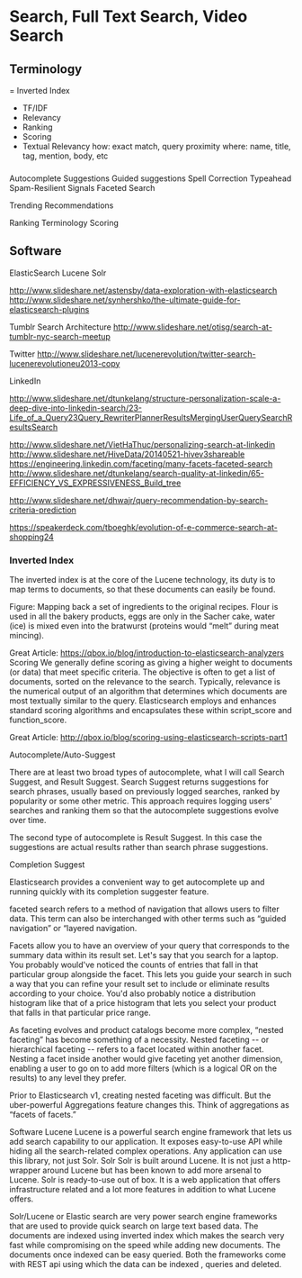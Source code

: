 # Search, Full Text Search, Video Search

## Terminology
= Inverted Index
- TF/IDF
- Relevancy
- Ranking
- Scoring
- Textual Relevancy
    how: exact match, query proximity
    where: name, title, tag, mention, body, etc

### 
Autocomplete Suggestions
Guided suggestions
Spell Correction
Typeahead
Spam-Resilient Signals
Faceted Search

Trending
Recommendations


Ranking
Terminology
Scoring
## Software
ElasticSearch
Lucene
Solr




http://www.slideshare.net/astensby/data-exploration-with-elasticsearch
http://www.slideshare.net/synhershko/the-ultimate-guide-for-elasticsearch-plugins


Tumblr Search Architecture
http://www.slideshare.net/otisg/search-at-tumblr-nyc-search-meetup


Twitter
http://www.slideshare.net/lucenerevolution/twitter-search-lucenerevolutioneu2013-copy

LinkedIn

http://www.slideshare.net/dtunkelang/structure-personalization-scale-a-deep-dive-into-linkedin-search/23-Life_of_a_Query23Query_RewriterPlannerResultsMergingUserQuerySearchResultsSearch

http://www.slideshare.net/VietHaThuc/personalizing-search-at-linkedin
http://www.slideshare.net/HiveData/20140521-hivev3shareable
https://engineering.linkedin.com/faceting/many-facets-faceted-search
http://www.slideshare.net/dtunkelang/search-quality-at-linkedin/65-EFFICIENCY_VS_EXPRESSIVENESS_Build_tree

http://www.slideshare.net/dhwajr/query-recommendation-by-search-criteria-prediction






https://speakerdeck.com/tboeghk/evolution-of-e-commerce-search-at-shopping24

### Inverted Index
The inverted index is at the core of the Lucene technology, its duty is to map terms to documents, so that these documents can easily be found.

Figure: Mapping back a set of ingredients to the original recipes. Flour is used in all the bakery products, eggs are only in the Sacher cake, water (ice) is mixed even into the bratwurst (proteins would “melt” during meat mincing).

Great Article: https://qbox.io/blog/introduction-to-elasticsearch-analyzers
Scoring
We generally define scoring as giving a higher weight to documents (or data) that meet specific criteria. The objective is often to get a list of documents, sorted on the relevance to the search. Typically, relevance is the numerical output of an algorithm that determines which documents are most textually similar to the query. Elasticsearch employs and enhances standard scoring algorithms and encapsulates these within script_score and function_score.

Great Article: http://qbox.io/blog/scoring-using-elasticsearch-scripts-part1

Autocomplete/Auto-Suggest


There are at least two broad types of autocomplete, what I will call Search Suggest, and Result Suggest. Search Suggest returns suggestions for search phrases, usually based on previously logged searches, ranked by popularity or some other metric. This approach requires logging users' searches and ranking them so that the autocomplete suggestions evolve over time.


The second type of autocomplete is Result Suggest. In this case the suggestions are actual results rather than search phrase suggestions.

Completion Suggest

Elasticsearch provides a convenient way to get autocomplete up and running quickly with its completion suggester feature.


faceted search refers to a method of navigation that allows users to filter data. This term can also be interchanged with other terms such as “guided navigation” or “layered navigation.

Facets allow you to have an overview of your query that corresponds to the summary data within its result set. Let's say that you search for a laptop. You probably would've noticed the counts of entries that fall in that particular group alongside the facet. This lets you guide your search in such a way that you can refine your result set to include or eliminate results according to your choice. You'd also probably notice a distribution histogram like that of a price histogram that lets you select your product that falls in that particular price range.


As faceting evolves and product catalogs become more complex, “nested faceting” has become something of a necessity. Nested faceting -- or hierarchical faceting -- refers to a facet located within another facet. Nesting a facet inside another would give faceting yet another dimension, enabling a user to go on to add more filters (which is a logical OR on the results) to any level they prefer.

Prior to Elasticsearch v1, creating nested faceting was difficult. But the uber-powerful Aggregations feature changes this. Think of aggregations as “facets of facets.”


Software
Lucene
Lucene is a powerful search engine framework that lets us add search capability to our application. It exposes easy-to-use API while hiding all the search-related complex operations. Any application can use this library, not just Solr.
Solr
Solr is built around Lucene. It is not just a http-wrapper around Lucene but has been known to add more arsenal to Lucene. Solr is ready-to-use out of box. It is a web application that offers infrastructure related and a lot more features in addition to what Lucene offers.

Solr/Lucene or Elastic search are very power search engine frameworks that are used to provide quick search on large text based data. The documents are indexed using inverted index which makes the search very fast while compromising on the speed while adding new documents. The documents once indexed can be easy queried. Both the frameworks come with REST api using which the data can be indexed , queries and deleted.

